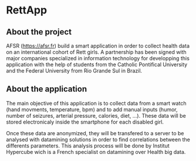 # RettApp

## About the project
AFSR (https://afsr.fr) build a smart application in order to collect health data on an international cohort of Rett girls. A partnership has been signed with major companies specialized in information technology for developping this application with the help of students from the Catholic Pontifical University and the Federal University from Rio Grande Sul in Brazil.

## About the application
The main objective of this application is to collect data from a smart watch (hand movments, temperature, bpm) and to add manual inputs (humor, number of seizures, arterial pressure, calories, diet, ...). These data will be stored electronicaly inside the smartphone for each disabled girl.

Once these data are anonymized, they will be transfered to a server to be analysed with datamining solutions in order to find correlations between the differents parameters. This analysis process will be done by Institut Hypercube wich is a French specialist on datamining over Health big data.
